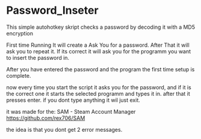 # Password_Inseter
This simple autohotkey skript checks a password by decoding it with a MD5 encryption

First time Running It will create a Ask You for a password.
After That it will ask you to repeat it.
If its correct it will ask you for the programm you want to insert the password in.

After you have entered the password and the program the first time setup is complete.


now every time you start the script it asks you for the password,
and if it is the correct one it starts the selected programm and types it in.
after that it presses enter.
if you dont type anything it wil just exit.

it was made for the:
SAM - Steam Account Manager
https://github.com/rex706/SAM

the idea is that you dont get 2 error messages.
